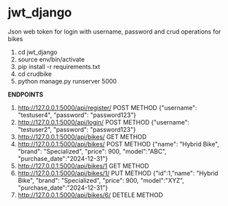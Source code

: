 # jwt_django
Json web token for login with username, password and  crud operations for bikes

1. cd jwt_django
2. source env/bin/activate
2. pip install -r requirements.txt
3. cd crudbike
3. python manage.py runserver 5000


**ENDPOINTS**

1. http://127.0.0.1:5000/api/register/     POST METHOD
   {"username": "testuser4", "password": "password123"}
2. http://127.0.0.1:5000/api/login/     POST METHOD
   {"username": "testuser2", "password": "password123"}
3. http://127.0.0.1:5000/api/bikes/   GET METHOD
4. http://127.0.0.1:5000/api/bikes/  POST METHOD
   {"name": "Hybrid Bike", "brand": "Specialized", "price": 900, "model":"ABC", "purchase_date":"2024-12-31"}
5. http://127.0.0.1:5000/api/bikes/1   GET METHOD
6. http://127.0.0.1:5000/api/bikes/1/ PUT METHOD
   {"id":1,"name": "Hybrid Bike", "brand": "Specialized", "price": 900, "model":"XYZ", "purchase_date":"2024-12-31"}
7. http://127.0.0.1:5000/api/bikes/6/ DETELE METHOD